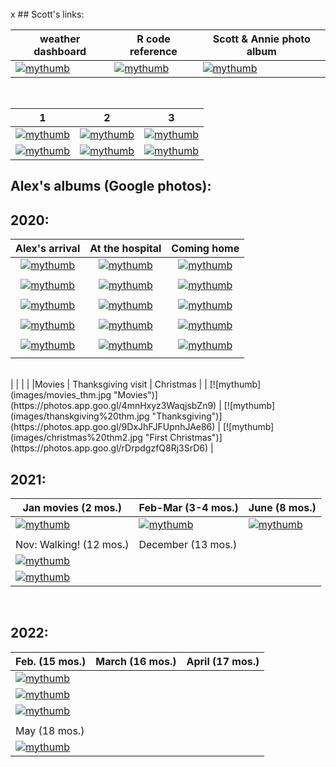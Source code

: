 <br>
x
## Scott's links:

| weather dashboard | R code reference | Scott & Annie photo album |
|------------------------|------------------------|------------------------|
| [![mythumb]([assets/weather%20icon.png] "weather links")][lnk1] | [![mythumb]([assets/code.png] "SRM R code")][lnk2] | [![mythumb]([images/Scott%20n%20Annie%20thm.jpg] "Scott & Annie 2020")][lnk3] |

<br>

[lnk1]: docs/SRM_weather7.html
[lnk2]: docs/SRM_code.html
[lnk3]: https://photos.app.goo.gl/Lyh4CcWdFuuiufuv5

| 1 | 2 | 3 |
|---|---|---|
[![mythumb](images/Apr_22_thm.JPG)](www.google.com) | [![mythumb](images/Apr_22_thm.JPG)](www.google.com) | [![mythumb](images/Apr_22_thm.JPG)](www.google.com)
[![mythumb](images/Apr_22_thm.JPG)](www.googlegooglegooglegooglegooglegooglegooglegooglegooglegooglegooglegooglegooglegooglegooglegoogle.com) | [![mythumb](images/Apr_22_thm.JPG)](www.google.com) | [![mythumb](images/Apr_22_thm.JPG)](www.google.com)


## Alex's albums (Google photos):

## 2020:

| Alex's arrival | At the hospital | Coming home |
|:---:|:---:|:---:|
| [![mythumb](images/introducing-alex-galen-marion_thm.jpg "Birthday")](https://photos.app.goo.gl/UsbqoToZ5JBLwnLX9) | [![mythumb](images/hospital_thm.jpg "At the hospital")](https://photos.app.goo.gl/Msw5y5udBryZNi338) | [![mythumb](images/coming%20home%202%20thm.jpg "Coming home")](https://photos.app.goo.gl/KvWUrYm67uxNgAHp7) |
|   |   |   |
| [![mythumb](images/introducing-alex-galen-marion_thm.jpg "Birthday")](https://photos.app.goo.gl/UsbqoToZ5JBLwnLX9) | [![mythumb](images/hospital_thm.jpg "At the hospital")](https://photos.app.goo.gl/Msw5y5udBryZNi338) | [![mythumb](images/coming%20home%202%20thm.jpg "Coming home")](https://photos.app.goo.gl/KvWUrYm67uxNgAHp7) |
|   |   |   |
| [![mythumb](images/introducing-alex-galen-marion_thm.jpg "Birthday")](https://photos.app.goo.gl/UsbqoToZ5JBLwnLX9) | [![mythumb](images/hospital_thm.jpg "At the hospital")](https://photos.app.goo.gl/Msw5y5udBryZNi338) | [![mythumb](images/coming%20home%202%20thm.jpg "Coming home")](https://photos.app.goo.gl/KvWUrYm67uxNgAHp7) |
|   |   |   |
| [![mythumb](images/introducing-alex-galen-marion_thm.jpg "Birthday")](https://photos.app.goo.gl/UsbqoToZ5JBLwnLX9) | [![mythumb](images/hospital_thm.jpg "At the hospital")](https://photos.app.goo.gl/Msw5y5udBryZNi338) | [![mythumb](images/coming%20home%202%20thm.jpg "Coming home")](https://photos.app.goo.gl/KvWUrYm67uxNgAHp7) |
|   |   |   |
| [![mythumb](images/introducing-alex-galen-marion_thm.jpg "Birthday")](https://photos.app.goo.gl/UsbqoToZ5JBLwnLX9) | [![mythumb](images/hospital_thm.jpg "At the hospital")](https://photos.app.goo.gl/Msw5y5udBryZNi338) | [![mythumb](images/coming%20home%202%20thm.jpg "Coming home")](https://photos.app.goo.gl/KvWUrYm67uxNgAHp7) |
|       |        |       |  

<br>
|   |   |   |
|Movies | Thanksgiving visit | Christmas |
| [![mythumb](images/movies_thm.jpg "Movies")](https://photos.app.goo.gl/4mnHxyz3WaqjsbZn9) |
[![mythumb](images/thanskgiving%20thm.jpg "Thanksgiving")](https://photos.app.goo.gl/9DxJhFJFUpnhJAe86) |
[![mythumb](images/christmas%20thm2.jpg "First Christmas")](https://photos.app.goo.gl/rDrpdgzfQ8Rj3SrD6) |

## 2021:

| Jan movies (2 mos.)                                                                                             | Feb-Mar (3-4 mos.)                                                                              | June (8 mos.)                                                                                                           |
|------------------------|-----------------------|--------------------------|
| [![mythumb](images/Jan%20movies%20thm.jpg "Movies from Jan 2021")](https://photos.app.goo.gl/Li67ZVJuo2Hgy5Gn6) | [![mythumb](images/3-4%20mos%20thm.jpg "3-4 mos")](https://photos.app.goo.gl/snuXCZF9zKHdtegE9) | [![mythumb](images/pre-crawling%20thm.jpg "last of the pre-crawling era")](https://photos.app.goo.gl/a3Ltsy1xZ3wZJPWH9) |
|                                                                                                                 |                                                                                                 |                                                                                                                         |
| Nov: Walking! (12 mos.)                                                                                         | December (13 mos.)                                                                              |                                                                                                                         |
| [![mythumb](images/walking%20thm.jpg "Walking!!")](https://photos.app.goo.gl/SK3Sv5So67rF2tHn7)                 |                                                                                                 |                                                                                                                         |
| [![mythumb](images/snow_21_%20_thm.jpg "Christmas etc.")](https://photos.app.goo.gl/AV1g4iXsNHVq6JyH9)          |                                                                                                 |                                                                                                                         |

<br>

## 2022:

| Feb. (15 mos.)                                                                                  | March (16 mos.) | April (17 mos.) |
|------------------------|------------------------|------------------------|
| [![mythumb](images/Feb_22_thm.jpg "Feb 2022")](https://photos.app.goo.gl/CezHX9BcY8BuRn1M9)     |                 |                 |
| [![mythumb](images/March_22_thm.jpg "March 2022")](https://photos.app.goo.gl/Qw4DHUQhB8cQ34Qp9) |                 |                 |
| [![mythumb](images/Apr_22_thm.jpg "April 2022")](https://photos.app.goo.gl/6VsoFErA5ABAhpYe9)   |                 |                 |
|                                                                                                 |                 |                 |
| May (18 mos.)                                                                                   |                 |                 |
| [![mythumb](images/May_22_thm.jpg "May 2022")](https://photos.app.goo.gl/6VsoFErA5ABAhpYe9)     |                 |                 |

<br><br><br><br>

